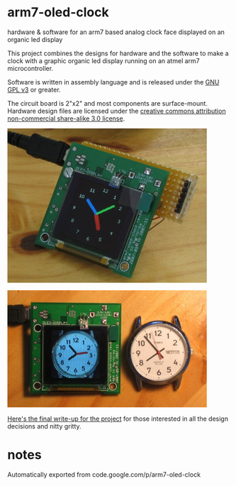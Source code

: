 # arm7-oled-clock
hardware & software for an arm7 based analog clock face displayed on an organic led display

This project combines the designs for hardware and the software to make a clock with a graphic organic led display running on an atmel arm7 microcontroller.

Software is written in assembly language and is released under the [GNU GPL v3](http://www.gnu.org/licenses/gpl.html) or greater.

The circuit board is 2"x2" and most components are surface-mount. Hardware design files are licensed under the [creative commons attribution non-commercial share-alike 3.0 license](http://creativecommons.org/licenses/by-nc-sa/3.0/us/).

![](files/image.2007-12-08.s50-00145-small-3.jpeg)

![](files/image.2007-12-12.s50-00188-small-3.jpeg)

[Here's the final write-up for the project](files/arm7-oled-clock-project-write-up.pdf
) for those interested in all the design decisions and nitty gritty.

# notes

Automatically exported from code.google.com/p/arm7-oled-clock
